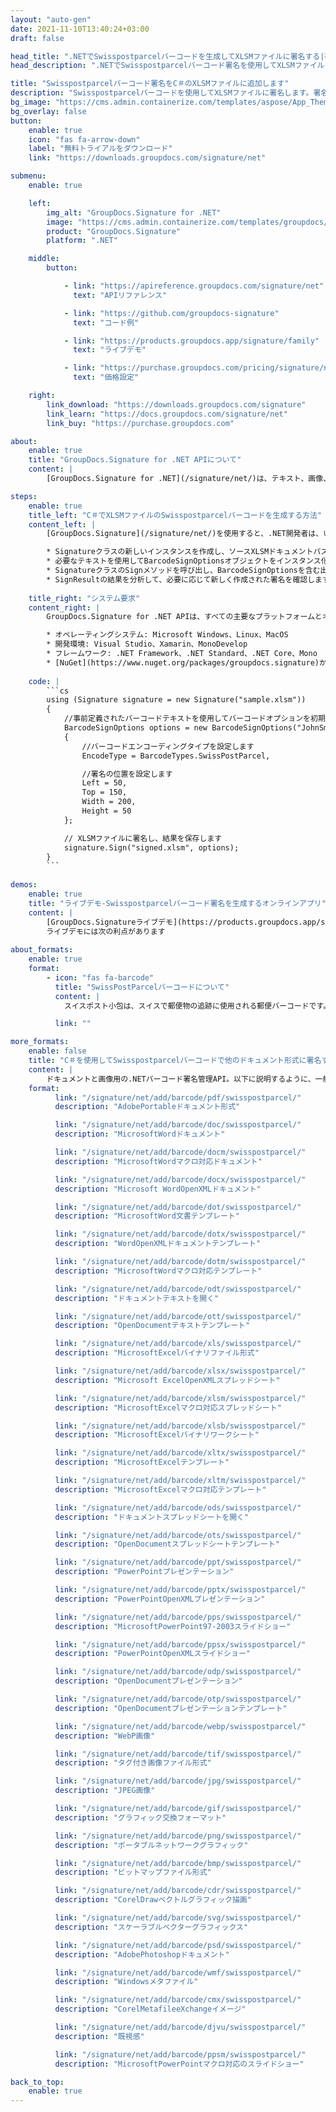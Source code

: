 ```yaml
---
layout: "auto-gen"
date: 2021-11-10T13:40:24+03:00
draft: false

head_title: ".NETでSwisspostparcelバーコードを生成してXLSMファイルに署名する|署名文書"
head_description: ".NETでSwisspostparcelバーコード署名を使用してXLSMファイルに署名する-人気のあるビジネスドキュメントや画像ファイル形式にバーコードを追加する."

title: "Swisspostparcelバーコード署名をC＃のXLSMファイルに追加します"
description: "Swisspostparcelバーコードを使用してXLSMファイルに署名します。署名プロパティを操作し、ニーズに合ったドキュメント内で高度な署名オプションを設定します."
bg_image: "https://cms.admin.containerize.com/templates/aspose/App_Themes/V3/images/bg/header1.png"
bg_overlay: false
button:
    enable: true
    icon: "fas fa-arrow-down"
    label: "無料トライアルをダウンロード"
    link: "https://downloads.groupdocs.com/signature/net"

submenu:
    enable: true

    left:
        img_alt: "GroupDocs.Signature for .NET"
        image: "https://cms.admin.containerize.com/templates/groupdocs/images/product-logos/90x90-noborder/groupdocs-signature-net.png"
        product: "GroupDocs.Signature"
        platform: ".NET"

    middle:
        button:

            - link: "https://apireference.groupdocs.com/signature/net"
              text: "APIリファレンス"

            - link: "https://github.com/groupdocs-signature"
              text: "コード例"

            - link: "https://products.groupdocs.app/signature/family"
              text: "ライブデモ"

            - link: "https://purchase.groupdocs.com/pricing/signature/net"
              text: "価格設定"

    right:
        link_download: "https://downloads.groupdocs.com/signature"
        link_learn: "https://docs.groupdocs.com/signature/net"
        link_buy: "https://purchase.groupdocs.com"

about:
    enable: true
    title: "GroupDocs.Signature for .NET APIについて"
    content: |
        [GroupDocs.Signature for .NET](/signature/net/)は、テキスト、画像、バーコード、スタンプ、フォームフィールド、QRコード、メタデータなどのさまざまな署名タイプを使用してデジタルドキュメントに電子署名するネイティブ.NETAPIです。ユーザーは、PDF、Microsoft Word、Excelワークシート、PowerPointプレゼンテーション、Adobe Photoshop、メタファイル、および画像ファイル形式内のデジタル署名を追加、編集、検証、削除、および検索でき、必要に応じて署名プロパティをカスタマイズするための追加サポートがあります。

steps:
    enable: true
    title_left: "C＃でXLSMファイルのSwisspostparcelバーコードを生成する方法"
    content_left: |
        [GroupDocs.Signature](/signature/net/)を使用すると、.NET開発者は、いくつかの簡単な手順を実行することで、アプリケーション内のXLSMファイルにSwisspostparcelバーコードを簡単に追加できます。

        * Signatureクラスの新しいインスタンスを作成し、ソースXLSMドキュメントパスをコンストラクターパラメーターとして渡します。
        * 必要なテキストを使用してBarcodeSignOptionsオブジェクトをインスタンス化し、EncodeTypeプロパティをSwissPostParcelに設定します。
        * SignatureクラスのSignメソッドを呼び出し、BarcodeSignOptionsを含む出力XLSMファイル名を渡します。
        * SignResultの結果を分析して、必要に応じて新しく作成された署名を確認します。
        
    title_right: "システム要求"
    content_right: |
        GroupDocs.Signature for .NET APIは、すべての主要なプラットフォームとオペレーティングシステムでサポートされています。以下のコードを実行する前に、システムに次の前提条件がインストールされていることを確認してください。

        * オペレーティングシステム: Microsoft Windows、Linux、MacOS
        * 開発環境: Visual Studio、Xamarin、MonoDevelop
        * フレームワーク: .NET Framework、.NET Standard、.NET Core、Mono
        * [NuGet](https://www.nuget.org/packages/groupdocs.signature)からGroupDocs.Signaturefor.NETの最新バージョンをダウンロードします
        
    code: |
        ```cs
        using (Signature signature = new Signature("sample.xlsm"))
        {
            //事前定義されたバーコードテキストを使用してバーコードオプションを初期化します
            BarcodeSignOptions options = new BarcodeSignOptions("JohnSmith")
            {
                //バーコードエンコーディングタイプを設定します
                EncodeType = BarcodeTypes.SwissPostParcel,

                //署名の位置を設定します
                Left = 50,
                Top = 150,
                Width = 200,
                Height = 50
            };

            // XLSMファイルに署名し、結果を保存します 
            signature.Sign("signed.xlsm", options);
        }
        ```
        
demos:
    enable: true
    title: "ライブデモ-Swisspostparcelバーコード署名を生成するオンラインアプリ"
    content: |
        [GroupDocs.Signatureライブデモ](https://products.groupdocs.app/signature/family)サイトにアクセスして、SwisspostparcelバーコードをXLSMファイルに今すぐ追加してください。  
        ライブデモには次の利点があります
        
about_formats:
    enable: true
    format:
        - icon: "fas fa-barcode"
          title: "SwissPostParcelバーコードについて"
          content: |
            スイスポスト小包は、スイスで郵便物の追跡に使用される郵便バーコードです。

          link: ""

more_formats:
    enable: false
    title: "C＃を使用してSwisspostparcelバーコードで他のドキュメント形式に署名する"
    content: |
        ドキュメントと画像用の.NETバーコード署名管理API。以下に説明するように、一般的なファイル形式のいくつかにバーコード署名を追加します。
    format: 
          link: "/signature/net/add/barcode/pdf/swisspostparcel/"
          description: "AdobePortableドキュメント形式"

          link: "/signature/net/add/barcode/doc/swisspostparcel/"
          description: "MicrosoftWordドキュメント"

          link: "/signature/net/add/barcode/docm/swisspostparcel/"
          description: "MicrosoftWordマクロ対応ドキュメント"

          link: "/signature/net/add/barcode/docx/swisspostparcel/"
          description: "Microsoft WordOpenXMLドキュメント"

          link: "/signature/net/add/barcode/dot/swisspostparcel/"
          description: "MicrosoftWord文書テンプレート"

          link: "/signature/net/add/barcode/dotx/swisspostparcel/"
          description: "WordOpenXMLドキュメントテンプレート"

          link: "/signature/net/add/barcode/dotm/swisspostparcel/"
          description: "MicrosoftWordマクロ対応テンプレート"       

          link: "/signature/net/add/barcode/odt/swisspostparcel/"
          description: "ドキュメントテキストを開く"

          link: "/signature/net/add/barcode/ott/swisspostparcel/"
          description: "OpenDocumentテキストテンプレート"

          link: "/signature/net/add/barcode/xls/swisspostparcel/"
          description: "MicrosoftExcelバイナリファイル形式"

          link: "/signature/net/add/barcode/xlsx/swisspostparcel/"
          description: "Microsoft ExcelOpenXMLスプレッドシート"

          link: "/signature/net/add/barcode/xlsm/swisspostparcel/"
          description: "MicrosoftExcelマクロ対応スプレッドシート"

          link: "/signature/net/add/barcode/xlsb/swisspostparcel/"
          description: "MicrosoftExcelバイナリワークシート"

          link: "/signature/net/add/barcode/xltx/swisspostparcel/"
          description: "MicrosoftExcelテンプレート"

          link: "/signature/net/add/barcode/xltm/swisspostparcel/"
          description: "MicrosoftExcelマクロ対応テンプレート"

          link: "/signature/net/add/barcode/ods/swisspostparcel/"
          description: "ドキュメントスプレッドシートを開く"

          link: "/signature/net/add/barcode/ots/swisspostparcel/"
          description: "OpenDocumentスプレッドシートテンプレート"

          link: "/signature/net/add/barcode/ppt/swisspostparcel/"
          description: "PowerPointプレゼンテーション"

          link: "/signature/net/add/barcode/pptx/swisspostparcel/"
          description: "PowerPointOpenXMLプレゼンテーション"

          link: "/signature/net/add/barcode/pps/swisspostparcel/"
          description: "MicrosoftPowerPoint97-2003スライドショー"

          link: "/signature/net/add/barcode/ppsx/swisspostparcel/"
          description: "PowerPointOpenXMLスライドショー"                              

          link: "/signature/net/add/barcode/odp/swisspostparcel/"
          description: "OpenDocumentプレゼンテーション"

          link: "/signature/net/add/barcode/otp/swisspostparcel/"
          description: "OpenDocumentプレゼンテーションテンプレート"

          link: "/signature/net/add/barcode/webp/swisspostparcel/"
          description: "WebP画像"

          link: "/signature/net/add/barcode/tif/swisspostparcel/"
          description: "タグ付き画像ファイル形式"

          link: "/signature/net/add/barcode/jpg/swisspostparcel/"
          description: "JPEG画像"

          link: "/signature/net/add/barcode/gif/swisspostparcel/"
          description: "グラフィック交換フォーマット"

          link: "/signature/net/add/barcode/png/swisspostparcel/"
          description: "ポータブルネットワークグラフィック"

          link: "/signature/net/add/barcode/bmp/swisspostparcel/"
          description: "ビットマップファイル形式"

          link: "/signature/net/add/barcode/cdr/swisspostparcel/"
          description: "CorelDrawベクトルグラフィック描画"

          link: "/signature/net/add/barcode/svg/swisspostparcel/"
          description: "スケーラブルベクターグラフィックス"

          link: "/signature/net/add/barcode/psd/swisspostparcel/"
          description: "AdobePhotoshopドキュメント"

          link: "/signature/net/add/barcode/wmf/swisspostparcel/"
          description: "Windowsメタファイル"        

          link: "/signature/net/add/barcode/cmx/swisspostparcel/"
          description: "CorelMetafileeXchangeイメージ"

          link: "/signature/net/add/barcode/djvu/swisspostparcel/"
          description: "既視感"

          link: "/signature/net/add/barcode/ppsm/swisspostparcel/"
          description: "MicrosoftPowerPointマクロ対応のスライドショー"

back_to_top:
    enable: true
---
```

